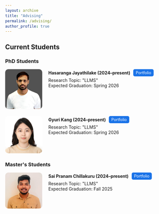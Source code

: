 ```yaml
---
layout: archive
title: "Advising"
permalink: /advising/
author_profile: true
---
```


## Current Students

### PhD Students

<div style="display: flex; align-items: flex-start; margin-bottom: 20px;">
  <a href="https://hdj1414.github.io/Hasaranga.github.io/" target="_blank">
    <img src="/images/Hasa.png" alt="Hasaranga Jayathilake" width="120" style="margin-right: 20px; border-radius: 10px;" />
  </a>
  <div>
    <div style="display: flex; align-items: center; gap: 10px; margin-bottom: 4px;">
      <strong>Hasaranga Jayathilake (2024–present)</strong>
      <a href="https://hdj1414.github.io/Hasaranga.github.io/" target="_blank" style="padding: 4px 8px; background-color: #1a73e8; color: white; border-radius: 5px; text-decoration: none; font-size: 0.9em;">
        Portfolio
      </a>
    </div>
    Research Topic: "LLMS"<br>
    Expected Graduation: Spring 2026
  </div>
</div>

<div style="display: flex; align-items: flex-start; margin-bottom: 20px;">
  <a href="https://krorange.github.io/" target="_blank">
    <img src="/images/Gyuri.jpg" alt="Gyuri Kang" width="120" style="margin-right: 20px; border-radius: 10px;" />
  </a>
  <div>
    <div style="display: flex; align-items: center; gap: 10px; margin-bottom: 4px;">
      <strong>Gyuri Kang (2024–present)</strong>
      <a href="https://krorange.github.io/" target="_blank" style="padding: 4px 8px; background-color: #1a73e8; color: white; border-radius: 5px; text-decoration: none; font-size: 0.9em;">
        Portfolio
      </a>
    </div>
    Research Topic: "LLMS"<br>
    Expected Graduation: Spring 2026
  </div>
</div>

### Master's Students

<div style="display: flex; align-items: flex-start; margin-bottom: 20px;">
  <a href="https://your-portfolio-link.com" target="_blank">
    <img src="/images/Sai.jpg" alt="Sai Pranam Chillakuru" width="120" style="margin-right: 20px; border-radius: 10px;" />
  </a>
  <div>
    <div style="display: flex; align-items: center; gap: 10px; margin-bottom: 4px;">
      <strong>Sai Pranam Chillakuru (2024–present)</strong>
      <a href="https://your-portfolio-link.com" target="_blank" style="padding: 4px 8px; background-color: #1a73e8; color: white; border-radius: 5px; text-decoration: none; font-size: 0.9em;">
        Portfolio
      </a>
    </div>
    Research Topic: "LLMS"<br>
    Expected Graduation: Fall 2025
  </div>
</div>
